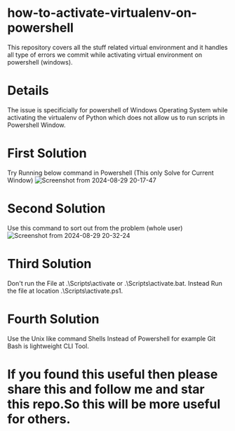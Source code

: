 # how-to-activate-virtualenv-on-powershell
This repository covers all the stuff related virtual environment and it handles all type of errors we commit while activating virtual environment on powershell (windows).
# Details 
The issue is specificially for powershell of Windows Operating System while activating the virtualenv of Python which does 
not allow us to run scripts in Powershell Window.
# First Solution
Try Running below command in Powershell (This only Solve for Current Window)
![Screenshot from 2024-08-29 20-17-47](https://github.com/user-attachments/assets/28f25991-993d-4990-93d9-9a2d61939ae6)
# Second Solution
Use this command to sort out from the problem (whole user)
![Screenshot from 2024-08-29 20-32-24](https://github.com/user-attachments/assets/d30fedc9-fde2-44de-82f9-8432ce3d81b1)
# Third Solution
Don't run the File at .\Scripts\activate or .\Scripts\activate.bat.
Instead Run the file at location .\Scripts\activate.ps1.
# Fourth Solution 
Use the Unix like command Shells Instead of Powershell for example Git Bash is lightweight CLI Tool.

# If you found this useful then please share this and follow me and star this repo.So this will be more useful for others.
